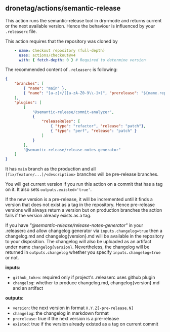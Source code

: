 ## dronetag/actions/semantic-release

This action runs the semantic-release tool in dry-mode and returns
current or the next available version. Hence the behaviour is influenced
by your `.releaserc` file.

This action requires that the repository was cloned by
```yaml
    - name: Checkout repository (full-depth)
      uses: actions/checkout@v4
      with: { fetch-depth: 0 } # Required to determine version
```

The recommended content of `.releaserc` is following:
```json
{
	"branches": [
		{ "name": "main" },
		{ "name": "[a-z]+/([a-zA-Z0-9\\-]+)", "prerelease": "${name.replace(/^.*\\//g, '')}"}
	],
	"plugins": [
		[
			"@semantic-release/commit-analyzer",
			{
				"releaseRules": [
					{ "type": "refactor", "release": "patch"},
					{ "type": "perf", "release": "patch" }
				]
			}
		],
		"@semantic-release/release-notes-generator"
	]
}
```
It has `main` branch as the production and all `[fix/feature/...]/<description>`
branches will be pre-release branches.

You will get current version if you run this action on a commit that
has a tag on it. It also sets `outputs.existed='true'`.

If the new version is a pre-release, it will be incremented until it
finds a version that does not exist as a tag in the repository. Hence
pre-release versions will always return a version but on production
branches the action fails if the version already exists as a tag.

If you have _"@semantic-release/release-notes-generator"_ in your .releaserc
and allow changelog generator via `inputs.changelog=true` then a changelog.md
and changelog{version}.md will be available in the repository to your disposition.
The changelog will also be uploaded as an artifact under name `changelog{version}`.
Nevertheless, the changelog will be returned in `outputs.changelog` whether you
specify `inputs.changelog=true` or not.


**inputs:**
- `github_token`: required only if project's .releaserc uses github plugin
- `changelog`: whether to produce changelog.md, changelog{version}.md and an artifact

**outputs:**
- `version`: the next version in format `X.Y.Z[-pre-release.N]`
- `changelog`: the changelog in markdown format
- `prerelease`: true if the next version is a pre-release
- `existed`: true if the version already existed as a tag on current commit
